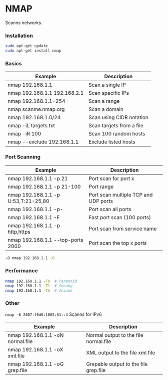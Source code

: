# NMAP
Scanns networks.

### Installation
```Bash
sudo apt-get update
sudo apt-get install nmap
```

### Basics
| **Example**                  | **Description**           |
|------------------------------|---------------------------|
| nmap 192.168.1.1             | Scan a single IP          |
| nmap 192.168.1.1 192.168.2.1 | Scan specific IPs         |
| nmap 192.168.1.1-254         | Scan a range              |
| nmap scanme.nmap.org         | Scan a domain             |
| nmap 192.168.1.0/24          | Scan using CIDR notation  |
| nmap -iL targets.txt         | Scan targets from a file  |
| nmap -iR 100                 | Scan 100 random hosts     |
| nmap --exclude 192.168.1.1   | Exclude listed hosts      |


### Port Scanning
| **Example**                         | **Description**                      |
|-------------------------------------|--------------------------------------|
| nmap 192.168.1.1 -p 21              | Port scan for port x                 |
| nmap 192.168.1.1 -p 21-100          | Port range                           |
| nmap 192.168.1.1 -p U:53,T:21-25,80 | Port scan multiple TCP and UDP ports |
| nmap 192.168.1.1 -p-                | Port scan all ports                  |
| nmap 192.168.1.1 -F                 | Fast port scan (100 ports)           |
| nmap 192.168.1.1 -p http,https      | Port scan from service name          |
| nmap 192.168.1.1 --top-ports 2000   | Port scan the top x ports            |

```Bash
-O nmap 192.168.1.1 -O 
```

### Performance
```Bash
nmap 192.168.1.1 -T0  # Paranoid
nmap 192.168.1.1 -T1  # Sneaky
nmap 192.168.1.1 -T5  # Insane
```

### Other
``nmap -6 2607:f0d0:1002:51::4`` Scanns for IPv6

| Example                          | Description                            |
|----------------------------------|----------------------------------------|
| nmap 192.168.1.1 -oN normal.file | Normal output to the file normal.file  |
| nmap 192.168.1.1 -oX xml.file    | XML output to the file xml.file        |
| nmap 192.168.1.1 -oG grep.file   | Grepable output to the file grep.file  |

